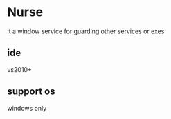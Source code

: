 # Nurse
it a window service for guarding other services or exes

## ide
vs2010+


## support os
windows only